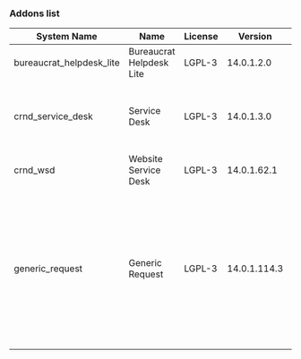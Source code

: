 ### Addons list

| System Name | Name | License | Version | Summary | Price |
|---|---|---|---|---|---|
| bureaucrat_helpdesk_lite | Bureaucrat Helpdesk Lite | LGPL-3 | 14.0.1.2.0 |          Help desk      | 0.0 |
| crnd_service_desk | Service Desk | LGPL-3 | 14.0.1.3.0 |          Process addon for the Website Service Desk application.      |  |
| crnd_wsd | Website Service Desk | LGPL-3 | 14.0.1.62.1 | Website UI for Service Desk |  |
| generic_request | Generic Request | LGPL-3 | 14.0.1.114.3 |          Incident management and helpdesk system - logging, recording,         tracking, addressing, handling and archiving         issues that occur in daily routine.      |  |
